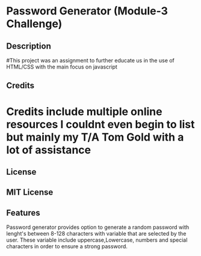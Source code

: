 # Password Generator (Module-3 Challenge)

## Description

#This project was an assignment to further educate us in the use of HTML/CSS with the main focus on javascript


## Credits

# Credits include multiple online resources I couldnt even begin to list but mainly my T/A Tom Gold with a lot of assistance

## License

MIT License
---



## Features

Password generator provides option to generate a random password with lenght's between 8-128 characters with variable that are selected by the user. These variable include uppercase,Lowercase, numbers and special characters in order to ensure a strong password.


